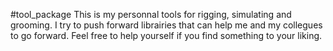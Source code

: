 #tool_package
This is my personnal tools for rigging, simulating and grooming.
I try to push forward librairies that can help me and my collegues to go forward.
Feel free to help yourself if you find something to your liking.
